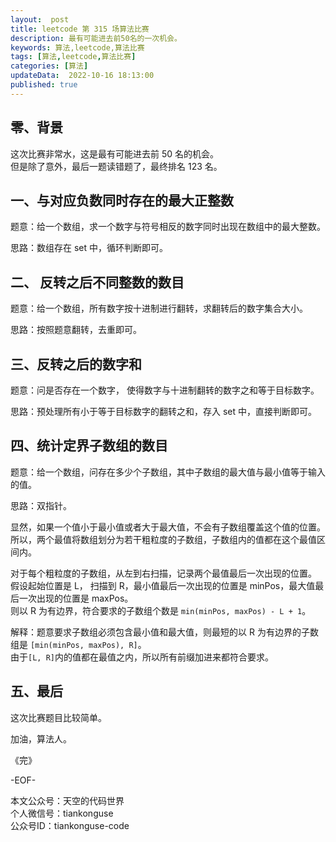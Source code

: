 ```yaml
---   
layout:  post  
title: leetcode 第 315 场算法比赛  
description: 最有可能进去前50名的一次机会。  
keywords: 算法,leetcode,算法比赛  
tags: [算法,leetcode,算法比赛]    
categories: [算法]  
updateData:  2022-10-16 18:13:00  
published: true  
---  
```



## 零、背景  


这次比赛非常水，这是最有可能进去前 50 名的机会。  
但是除了意外，最后一题读错题了，最终排名 123 名。    


## 一、与对应负数同时存在的最大正整数  

题意：给一个数组，求一个数字与符号相反的数字同时出现在数组中的最大整数。  


思路：数组存在 set 中，循环判断即可。  


## 二、 反转之后不同整数的数目  


题意：给一个数组，所有数字按十进制进行翻转，求翻转后的数字集合大小。  


思路：按照题意翻转，去重即可。  


## 三、反转之后的数字和  


题意：问是否存在一个数字， 使得数字与十进制翻转的数字之和等于目标数字。  


思路：预处理所有小于等于目标数字的翻转之和，存入  set 中，直接判断即可。  


## 四、统计定界子数组的数目  


题意：给一个数组，问存在多少个子数组，其中子数组的最大值与最小值等于输入的值。  


思路：双指针。  


显然，如果一个值小于最小值或者大于最大值，不会有子数组覆盖这个值的位置。  
所以，两个最值将数组划分为若干粗粒度的子数组，子数组内的值都在这个最值区间内。  


对于每个粗粒度的子数组，从左到右扫描，记录两个最值最后一次出现的位置。  
假设起始位置是 L， 扫描到 R，最小值最后一次出现的位置是 minPos，最大值最后一次出现的位置是 maxPos。  
则以 R 为有边界，符合要求的子数组个数是 `min(minPos, maxPos) - L + 1`。  


解释：题意要求子数组必须包含最小值和最大值，则最短的以 R 为有边界的子数组是 `[min(minPos, maxPos), R]`。  
由于`[L, R]`内的值都在最值之内，所以所有前缀加进来都符合要求。  


## 五、最后  


这次比赛题目比较简单。  




加油，算法人。  


《完》  


-EOF-  



本文公众号：天空的代码世界  
个人微信号：tiankonguse  
公众号ID：tiankonguse-code  
  

